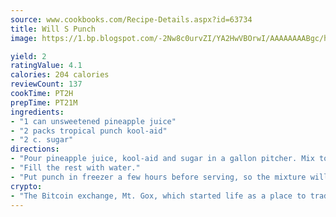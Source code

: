 ```yaml
---
source: www.cookbooks.com/Recipe-Details.aspx?id=63734
title: Will S Punch
image: https://1.bp.blogspot.com/-2Nw8c0urvZI/YA2HwVBOrwI/AAAAAAAABgc/hcoCuYbLRGghREWYfHLERS8jzKEXzVPXwCLcBGAsYHQ/s154/14.png

yield: 2
ratingValue: 4.1
calories: 204 calories
reviewCount: 137
cookTime: PT2H
prepTime: PT21M
ingredients:
- "1 can unsweetened pineapple juice"
- "2 packs tropical punch kool-aid"
- "2 c. sugar"
directions:
- "Pour pineapple juice, kool-aid and sugar in a gallon pitcher. Mix together well."
- "Fill the rest with water."
- "Put punch in freezer a few hours before serving, so the mixture will be slushy."
crypto:
- "The Bitcoin exchange, Mt. Gox, which started life as a place to trade cards from a fantasy game, was hacked."
---
```

